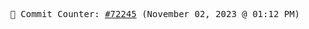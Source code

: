 <p align="center">
    <samp>
        📮 Commit Counter: <a href="https://github.com/Javascript-void0/Javascript-void0/commits/main">#72245</a> (November 02, 2023 @ 01:12 PM)
    </samp>
</p>